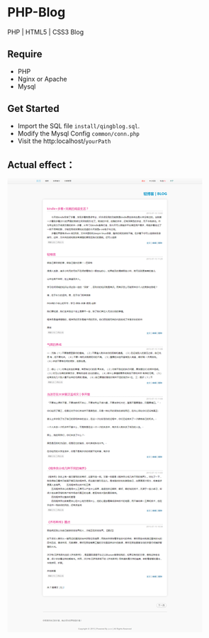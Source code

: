 # PHP-Blog
PHP | HTML5 | CSS3 Blog

## Require

- PHP
- Nginx or Apache
- Mysql

## Get Started

* Import the SQL file `install/qingblog.sql`.
* Modify the Mysql Config `common/conn.php`
* Visit the http:localhost/`yourPath`

## Actual effect：

<img src="./screenshot.png" alt="实际效果图"/>
